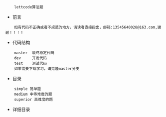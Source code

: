         lettcode算法题
        
    
* 前言
```
    如有代码不正确或者不规范的地方，请读者直接指出，邮箱:13545640028@163.com,谢谢！！！！
```

* 代码结构
```
    master  最终稳定代码
    dev     开发代码
    test    测试代码
    如果需要下载学习，请克隆master分支

```

* 目录
```
    simple 简单题
    medium 中等难度的题
    superior 高难度的题

```

* 详细目录
```


```
